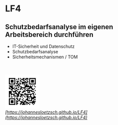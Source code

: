 # LF4
## Schutzbedarfsanalyse im eigenen Arbeitsbereich durchführen

* IT-Sicherheit und Datenschutz
* Schutzbedarfsanalyse
* Sicherheitsmechanismen / TOM

<br/><br/>
![](https://github.com/johannesloetzsch/LF4/blob/main/src/img/url.png?raw=true)<br/>
*[https://johannesloetzsch.github.io/LF4](https://johannesloetzsch.github.io/LF4)*
